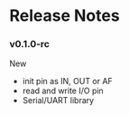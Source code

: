 # Release Notes



### v0.1.0-rc

New
 - init pin as IN, OUT or AF
 - read and write I/O pin
 - Serial/UART library
